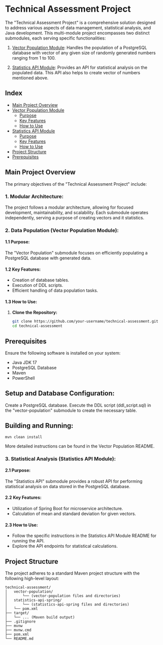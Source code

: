 # Technical Assessment Project

The "Technical Assessment Project" is a comprehensive solution designed to address various aspects of data management, statistical analysis, and Java development. This multi-module project encompasses two distinct submodules, each serving specific functionalities:

1. [Vector Population Module](vector-population/README.md): Handles the population of a PostgreSQL database with vector of any given size of randomly generated numbers ranging from 1 to 100.

2. [Statistics API Module](statistics-api-spring/README.md): Provides an API for statistical analysis on the populated data. This API also helps to create vector of numbers mentioned above.

## Index

- [Main Project Overview](#main-project-overview)
- [Vector Population Module](#1-vector-population-module)
  - [Purpose](#11-purpose)
  - [Key Features](#12-key-features)
  - [How to Use](#13-how-to-use)
- [Statistics API Module](#2-statistics-api-module)
  - [Purpose](#21-purpose)
  - [Key Features](#22-key-features)
  - [How to Use](#23-how-to-use)
- [Project Structure](#project-structure)
- [Prerequisites](#prerequisites)

## Main Project Overview

The primary objectives of the "Technical Assessment Project" include:

### 1. Modular Architecture:

The project follows a modular architecture, allowing for focused development, maintainability, and scalability. Each submodule operates independently, serving a purpose of creating vectors and it statistics.

### 2. Data Population (Vector Population Module):

#### 1.1 Purpose:

The "Vector Population" submodule focuses on efficiently populating a PostgreSQL database with generated data.

#### 1.2 Key Features:

- Creation of database tables.
- Execution of DDL scripts.
- Efficient handling of data population tasks.

#### 1.3 How to Use:

1. **Clone the Repository:**
   ```bash
   git clone https://github.com/your-username/technical-assessment.git
   cd technical-assessment
   
## Prerequisites
Ensure the following software is installed on your system:

- Java JDK 17
- PostgreSQL Database
- Maven
- PowerShell

## Setup and Database Configuration:

Create a PostgreSQL database.
Execute the DDL script (ddl_script.sql) in the "vector-population" submodule to create the necessary table.

## Building and Running:
```
mvn clean install
```

More detailed instructions can be found in the Vector Population README.

### 3. Statistical Analysis (Statistics API Module):

#### 2.1 Purpose:
The "Statistics API" submodule provides a robust API for performing statistical analysis on data stored in the PostgreSQL database.

#### 2.2 Key Features:
- Utilization of Spring Boot for microservice architecture.
- Calculation of mean and standard deviation for given vectors.

#### 2.3 How to Use:
- Follow the specific instructions in the Statistics API Module README for running the API.
- Explore the API endpoints for statistical calculations.

## Project Structure
The project adheres to a standard Maven project structure with the following high-level layout:

```
technical-assessment/
│   vector-population/
│       └── (vector-population files and directories)
│   statistics-api-spring/
│       └── (statistics-api-spring files and directories)
│   └── pom.xml
├── target/
│   └── ... (Maven build output)
├── .gitignore
├── mvnw
├── mvnw.cmd
├── pom.xml
└── README.md
```
